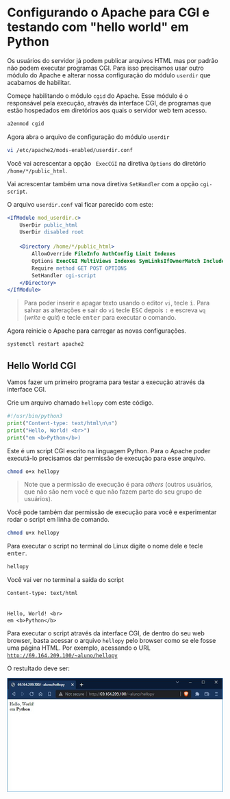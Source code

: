 # Configurando o Apache para CGI e testando com "hello world" em Python

Os usuários do servidor já podem publicar arquivos HTML mas por padrão não podem executar programas CGI. Para isso precisamos usar outro módulo do Apache e alterar nossa configuração do módulo <code>userdir</code> que acabamos de habilitar.

Começe habilitando o módulo <code>cgid</code> do Apache. Esse módulo é o responsável pela execução, através da interface CGI, de programas que estão hospedados em diretórios aos quais o servidor web tem acesso.

``` bash
a2enmod cgid
```

Agora abra o arquivo de configuração do módulo <code>userdir</code>

``` bash
vi /etc/apache2/mods-enabled/userdir.conf
```

Você vai acrescentar a opção <code> ExecCGI</code> na diretiva <code>Options</code> do diretório <code>/home/*/public_html</code>. 

Vai acrescentar também uma nova diretiva <code>SetHandler</code> com a opção <code>cgi-script</code>.


O arquivo <code>userdir.conf</code> vai ficar parecido com este:

``` apache
<IfModule mod_userdir.c>
    UserDir public_html
    UserDir disabled root

    <Directory /home/*/public_html>
        AllowOverride FileInfo AuthConfig Limit Indexes
        Options ExecCGI MultiViews Indexes SymLinksIfOwnerMatch IncludesNoExec
        Require method GET POST OPTIONS
        SetHandler cgi-script
    </Directory>
</IfModule>
```

> Para poder inserir e apagar texto usando o editor <code>vi</code>, tecle <kbd>i</kbd>.
Para salvar as alterações e sair do <code>vi</code> tecle <kbd>ESC</kbd> depois <kbd>:</kbd> e escreva <code>wq</code> (_write_ e _quit_) e tecle <kbd>enter</kbd> para executar o comando.

Agora reinicie o Apache para carregar as novas configurações.

``` bash
systemctl restart apache2
```

## Hello World CGI

Vamos fazer um primeiro programa para testar a execução através da interface CGI.

Crie um arquivo chamado <code>hellopy</code> com este código.

``` python
#!/usr/bin/python3
print("Content-type: text/html\n\n")
print("Hello, World! <br>")
print("em <b>Python</b>)
```

Este é um script CGI escrito na linguagem Python. Para o Apache poder executá-lo precisamos dar permissão de execução para esse arquivo. 

``` bash
chmod o+x hellopy
```

> Note que a permissão de execução é para _others_ (outros usuários, que não são nem você e que não fazem parte do seu grupo de usuários).

Você pode também dar permissão de execução para você e experimentar rodar o script em linha de comando.

```bash
chmod u+x hellopy
```

Para executar o script no terminal do Linux digite o nome dele e tecle <kbd>enter</kbd>.
``` bash
hellopy
```
Você vai ver no terminal a saída do script
```
Content-type: text/html


Hello, World! <br>
em <b>Python</b>
```

Para executar o script através da interface CGI, de dentro do seu web browser, basta acessar o arquivo <code>hellopy</code> pelo browser como se ele fosse uma página HTML. Por exemplo, acessando o URL <code>http://69.164.209.100/~aluno/hellopy</code>

O restultado deve ser:

![Hello World em Python através da CGI](/img/cgi02/cgi02-hellopy.JPG)

